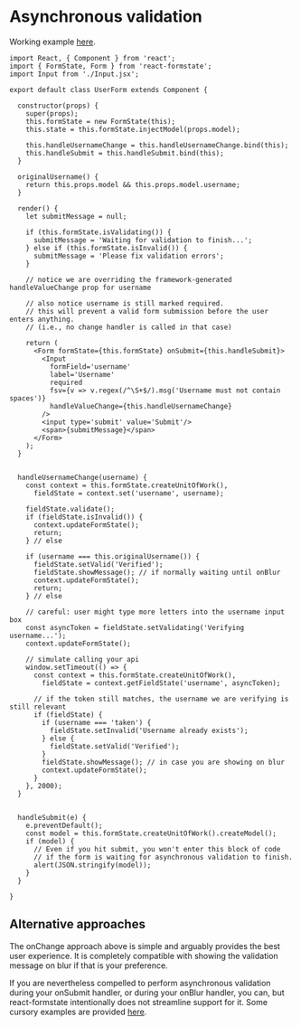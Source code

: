 # Asynchronous validation

Working example [here](https://dtrelogan.github.io/react-formstate-demo/).

```es6
import React, { Component } from 'react';
import { FormState, Form } from 'react-formstate';
import Input from './Input.jsx';

export default class UserForm extends Component {

  constructor(props) {
    super(props);
    this.formState = new FormState(this);
    this.state = this.formState.injectModel(props.model);

    this.handleUsernameChange = this.handleUsernameChange.bind(this);
    this.handleSubmit = this.handleSubmit.bind(this);
  }

  originalUsername() {
    return this.props.model && this.props.model.username;
  }

  render() {
    let submitMessage = null;

    if (this.formState.isValidating()) {
      submitMessage = 'Waiting for validation to finish...';
    } else if (this.formState.isInvalid()) {
      submitMessage = 'Please fix validation errors';
    }

    // notice we are overriding the framework-generated handleValueChange prop for username

    // also notice username is still marked required.
    // this will prevent a valid form submission before the user enters anything.
    // (i.e., no change handler is called in that case)

    return (
      <Form formState={this.formState} onSubmit={this.handleSubmit}>
        <Input
          formField='username'
          label='Username'
          required
          fsv={v => v.regex(/^\S+$/).msg('Username must not contain spaces')}
          handleValueChange={this.handleUsernameChange}
        />
        <input type='submit' value='Submit'/>
        <span>{submitMessage}</span>
      </Form>
    );
  }


  handleUsernameChange(username) {
    const context = this.formState.createUnitOfWork(),
      fieldState = context.set('username', username);

    fieldState.validate();
    if (fieldState.isInvalid()) {
      context.updateFormState();
      return;
    } // else

    if (username === this.originalUsername()) {
      fieldState.setValid('Verified');
      fieldState.showMessage(); // if normally waiting until onBlur
      context.updateFormState();
      return;
    } // else

    // careful: user might type more letters into the username input box
    const asyncToken = fieldState.setValidating('Verifying username...');
    context.updateFormState();

    // simulate calling your api
    window.setTimeout(() => {
      const context = this.formState.createUnitOfWork(),
        fieldState = context.getFieldState('username', asyncToken);

      // if the token still matches, the username we are verifying is still relevant
      if (fieldState) {
        if (username === 'taken') {
          fieldState.setInvalid('Username already exists');
        } else {
          fieldState.setValid('Verified');
        }
        fieldState.showMessage(); // in case you are showing on blur
        context.updateFormState();
      }
    }, 2000);
  }


  handleSubmit(e) {
    e.preventDefault();
    const model = this.formState.createUnitOfWork().createModel();
    if (model) {
      // Even if you hit submit, you won't enter this block of code
      // if the form is waiting for asynchronous validation to finish.
      alert(JSON.stringify(model));
    }
  }

}
```


## Alternative approaches

The onChange approach above is simple and arguably provides the best user experience. It is completely compatible with showing the validation message on blur if that is your preference.

If you are nevertheless compelled to perform asynchronous validation during your onSubmit handler, or during your onBlur handler, you can, but react-formstate intentionally does not streamline support for it. Some cursory examples are provided [here](/docs/asyncAlternatives.md).
